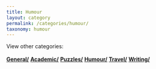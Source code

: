 ```yaml
---
title: Humour
layout: category
permalink: /categories/humour/
taxonomy: humour
---
```

View other categories: 
<br>
<br>
<a href="\categories\general"><b>General/</b></a>
<a href="\categories\academic"><b>Academic/</b></a>
<a href="\categories\puzzles"><b>Puzzles/</b></a>
<a href="\categories\humour"><b>Humour/</b></a>
<a href="\categories\travel"><b>Travel/</b></a>
<a href="\categories\writing"><b>Writing/</b></a>